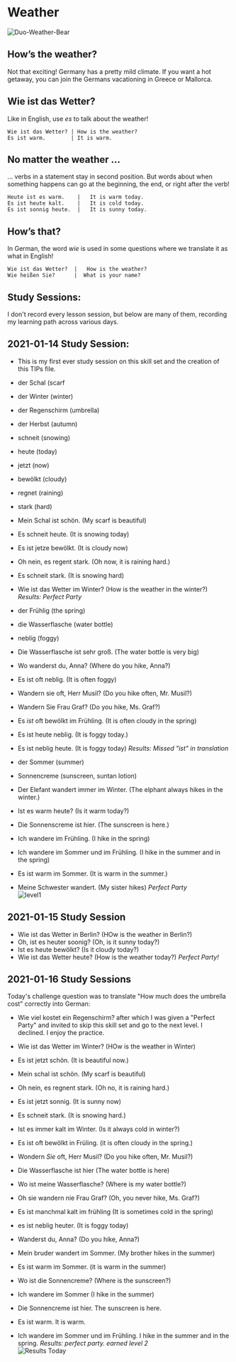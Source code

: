 # Weather
![Duo-Weather-Bear](https://d1btvuu4dwu627.cloudfront.net/7eea16a2572cb8a758f911276f810830/42532029fe19f5f4e540e44f0cbaeb9a/images/d07add6e7b094484b8dbcfcb36365a5a.svg)


## How’s the weather?
Not that exciting! 
Germany has a pretty mild climate.
If you want a hot getaway, you can join the Germans vacationing in Greece or Mallorca. 

## Wie ist das Wetter?
Like in English, use _es_  to talk about the weather!

    Wie ist das Wetter? | How is the weather?
    Es ist warm.        | It is warm.
    
## No matter the weather ...
... verbs
 in a statement stay in second position. 
 But words about when something happens can go at the beginning, the end, or right after the verb!
 
    Heute ist es warm.    |   It is warm today.
    Es ist heute kalt.    |   It is cold today.
    Es ist sonnig heute.  |   It is sunny today.
    
## How’s that?
In German, the word _wie_
 is used in some questions where we translate it as what in English!
 
    Wie ist das Wetter?  |   How is the weather? 
    Wie heißen Sie?      |  What is your name?
    
## Study Sessions: 
I don't record every lesson session, but below are many of them, recording my learning path across various days.

## 2021-01-14 Study Session:
* This is my first ever study session on this skill set and the creation of this TIPs file. 
* der Schal (scarf
* der Winter (winter)
* der Regenschirm (umbrella) 
* der Herbst (autumn)
* schneit (snowing)
* heute (today) 
* jetzt (now)
* bewölkt (cloudy) 
* regnet (raining)
* stark (hard) 
* Mein Schal ist schön. (My scarf is beautiful) 
* Es schneit heute. (It is snowing today)
* Es ist jetze bewölkt. (It is cloudy now)
* Oh nein, es regent stark. (Oh now, it is raining hard.)
* Es schneit stark. (It is snowing hard)
* Wie ist das Wetter im Winter? (How is the weather in the winter?)
*Results: Perfect Party*<br>

* der Frühlig (the spring)
* die Wasserflasche (water bottle) 
* neblig (foggy)
* Die Wasserflasche ist sehr groß. (The water bottle is very big)
* Wo wanderst du, Anna? (Where do you hike, Anna?)
* Es ist oft neblig. (It is often foggy) 
* Wandern sie oft, Herr Musil? (Do you hike often, Mr. Musil?)
* Wandern Sie Frau Graf? (Do you hike, Ms. Graf?)
* Es _ist_ oft bewölkt im Frühling. (It is often cloudy in the spring) 
* Es ist heute neblig. (It is foggy today.)
* Es ist neblig heute. (It is foggy today) 
*Results: Missed "ist" in translation* <br>

* der Sommer (summer)
* Sonnencreme (sunscreen, suntan lotion) 
* Der Elefant wandert immer im Winter. (The elphant always hikes in the winter.) 
* Ist es warm heute?  (Is it warm today?) 
* Die Sonnenscreme ist hier. (The sunscreen is here.)
* Ich wandere im Frühling. (I hike in the spring)
* Ich wandere im Sommer und im Frühling. (I hike in the summer and in the spring)
* Es ist warm im Sommer. (It is warm in the summer.)
* Meine Schwester wandert. (My sister hikes)
*Perfect Party* <br>
![level1](https://github.com/EO4wellness/T-I-L/blob/main/polyglot/aleman/Castle-2/Images/2021-01-13_earned-level1-101crowns.png)

## 2021-01-15 Study Session 
* Wie ist das Wetter in Berlin? (HOw is the weather in Berlin?)
* Oh, ist es heuter soonig? (Oh, is it sunny today?)
* Ist es heute bewölkt? (Is it cloudy today?)
* Wie ist das Wetter heute?  (How is the weather today?)
*Perfect Party!*


## 2021-01-16 Study Sessions 
Today's challenge question was to translate "How much does the umbrella cost" correctly into German: 
* Wie viel kostet ein Regenschirm? 
after which I was given a "Perfect Party" and invited to skip this skill set and go to the next level. 
I declined.  I enjoy the practice. 


* Wie ist das Wetter im Winter? (HOw is the weather in Winter)
* Es ist jetzt schön. (It is beautiful now.) 
* Mein schal ist schön. (My scarf is beautiful)
* Oh nein, es regnent stark. (Oh no, it is raining hard.) 
* Es ist jetzt sonnig. (It is sunny now)
* Es schneit stark. (It is snowing hard.) 
* Ist es immer kalt im Winter. (Is it always cold in winter?)
* Es ist oft bewölkt in Früling. (it is often cloudy in the spring.)
* Wondern _Sie_ oft, Herr Musil? (Do you hike often, Mr. Musil?) 
* Die Wasserflasche ist hier (The water bottle is here)
* Wo ist meine Wasserflasche?  (Where is my water bottle?)
* Oh sie wandern nie Frau Graf?  (Oh, you never hike, Ms. Graf?)
* Es ist manchmal kalt im frühling (It is sometimes cold in the spring)
* es ist neblig heuter. (It is foggy today)
* Wanderst du, Anna? (Do you hike, Anna?) 
* Mein bruder wandert im Sommer. (My brother hikes in the summer)
* Es ist warm im Sommer. (it is warm in the summer)
* Wo ist die Sonnencreme? (Where is the sunscreen?)
* Ich wandere im Sommer (I hike in the summer)
* Die Sonnencreme ist hier. The sunscreen is here.
* Es ist warm. It is warm. 
* Ich wandere im Sommer und im Frühling. I hike in the summer and in the spring. 
*Results: perfect party. earned level 2* <br>
![Results Today](https://github.com/EO4wellness/T-I-L/blob/main/polyglot/aleman/Castle-2/Images/2021-01-16-earned_weather-level2.png)
